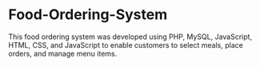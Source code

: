 # Food-Ordering-System
This food ordering system was developed using PHP, MySQL, JavaScript, HTML, CSS, and JavaScript to enable customers to select meals, place orders, and manage menu items. 
